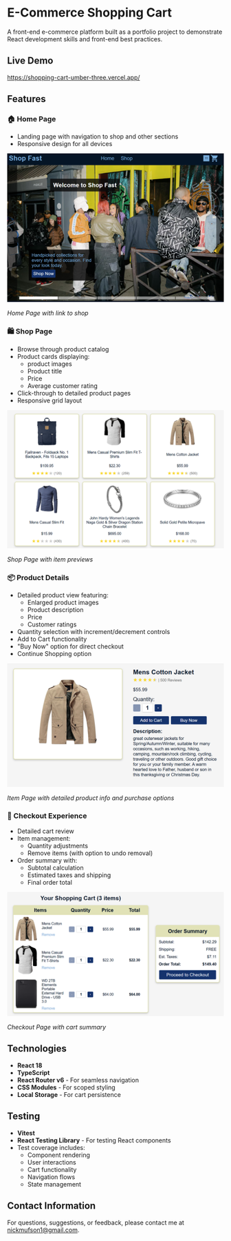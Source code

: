 # E-Commerce Shopping Cart

A front-end e-commerce platform built as a portfolio project to demonstrate React development skills and front-end best practices.

## Live Demo

https://shopping-cart-umber-three.vercel.app/

## Features

### 🏠 Home Page

- Landing page with navigation to shop and other sections
- Responsive design for all devices

![Home Page with link to shop](./assets/home-page.png)

*Home Page with link to shop*

### 🛍️ Shop Page

- Browse through product catalog
- Product cards displaying:
  - product images
  - Product title
  - Price
  - Average customer rating
- Click-through to detailed product pages
- Responsive grid layout

![Shop Page with item previews](./assets/shop-page.png)

*Shop Page with item previews*

### 📦 Product Details

- Detailed product view featuring:
  - Enlarged product images
  - Product description
  - Price
  - Customer ratings
- Quantity selection with increment/decrement controls
- Add to Cart functionality
- "Buy Now" option for direct checkout
- Continue Shopping option

![Item Page with detailed product info and purchase options](./assets/item-page.png)

*Item Page with detailed product info and purchase options*

### 🛒 Checkout Experience

- Detailed cart review
- Item management:
  - Quantity adjustments
  - Remove items (with option to undo removal)
- Order summary with:
  - Subtotal calculation
  - Estimated taxes and shipping
  - Final order total

![Checkout Page with cart summary](./assets/checkout-page.png)

*Checkout Page with cart summary*

## Technologies

- **React 18**
- **TypeScript**
- **React Router v6** - For seamless navigation
- **CSS Modules** - For scoped styling
- **Local Storage** - For cart persistence

## Testing
* **Vitest**
* **React Testing Library** - For testing React components
* Test coverage includes:
   * Component rendering
   * User interactions
   * Cart functionality
   * Navigation flows
   * State management
 
## Contact Information

For questions, suggestions, or feedback, please contact me at nickmufson1@gmail.com.
